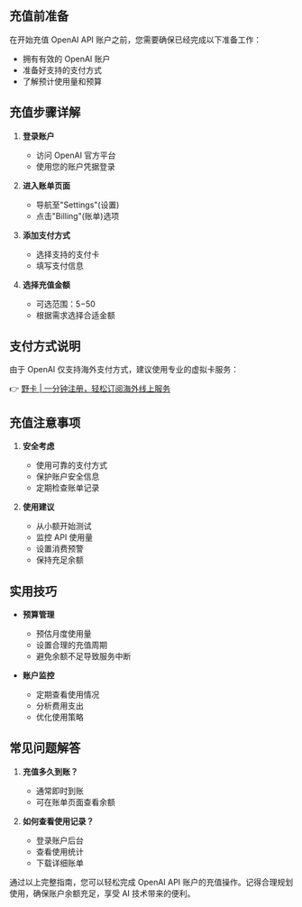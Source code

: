 ## 充值前准备

在开始充值 OpenAI API 账户之前，您需要确保已经完成以下准备工作：

- 拥有有效的 OpenAI 账户
- 准备好支持的支付方式
- 了解预计使用量和预算

## 充值步骤详解

1. **登录账户**
   - 访问 OpenAI 官方平台
   - 使用您的账户凭据登录

2. **进入账单页面**
   - 导航至"Settings"(设置)
   - 点击"Billing"(账单)选项

3. **添加支付方式**
   - 选择支持的支付卡
   - 填写支付信息

4. **选择充值金额**
   - 可选范围：$5-$50
   - 根据需求选择合适金额

## 支付方式说明

由于 OpenAI 仅支持海外支付方式，建议使用专业的虚拟卡服务：

👉 [野卡 | 一分钟注册，轻松订阅海外线上服务](https://bit.ly/bewildcard)

## 充值注意事项

1. **安全考虑**
   - 使用可靠的支付方式
   - 保护账户安全信息
   - 定期检查账单记录

2. **使用建议**
   - 从小额开始测试
   - 监控 API 使用量
   - 设置消费预警
   - 保持充足余额

## 实用技巧

- **预算管理**
  - 预估月度使用量
  - 设置合理的充值周期
  - 避免余额不足导致服务中断

- **账户监控**
  - 定期查看使用情况
  - 分析费用支出
  - 优化使用策略

## 常见问题解答

1. **充值多久到账？**
   - 通常即时到账
   - 可在账单页面查看余额

2. **如何查看使用记录？**
   - 登录账户后台
   - 查看使用统计
   - 下载详细账单

通过以上完整指南，您可以轻松完成 OpenAI API 账户的充值操作。记得合理规划使用，确保账户余额充足，享受 AI 技术带来的便利。